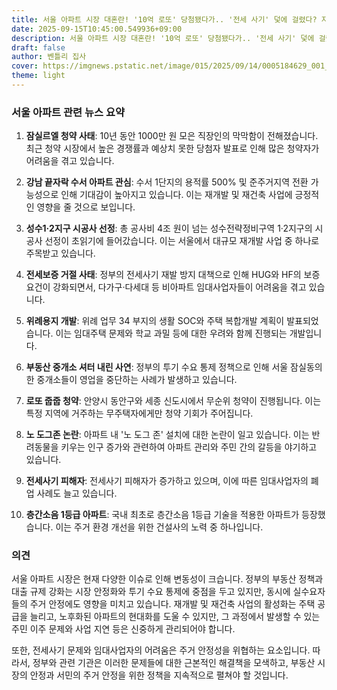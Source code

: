 ```yaml
---
title: 서울 아파트 시장 대혼란! '10억 로또' 당첨됐다가.. '전세 사기' 덫에 걸렸다? 지금 당장 주목해야 할 10가지 이슈!
date: 2025-09-15T10:45:00.549936+09:00
description: 서울 아파트 시장 대혼란! '10억 로또' 당첨됐다가.. '전세 사기' 덫에 걸렸다? 지금 당장 주목해야 할 10가지 이슈!
draft: false
author: 벤틀리 집사
cover: https://imgnews.pstatic.net/image/015/2025/09/14/0005184629_001_20250915003420404.jpg?type=nf142_103
theme: light
---
```


### 서울 아파트 관련 뉴스 요약

1. **잠실르엘 청약 사태**: 10년 동안 1000만 원 모은 직장인의 막막함이 전해졌습니다. 최근 청약 시장에서 높은 경쟁률과 예상치 못한 당첨자 발표로 인해 많은 청약자가 어려움을 겪고 있습니다.

2. **강남 끝자락 수서 아파트 관심**: 수서 1단지의 용적률 500% 및 준주거지역 전환 가능성으로 인해 기대감이 높아지고 있습니다. 이는 재개발 및 재건축 사업에 긍정적인 영향을 줄 것으로 보입니다.

3. **성수1·2지구 시공사 선정**: 총 공사비 4조 원이 넘는 성수전략정비구역 1·2지구의 시공사 선정이 초읽기에 들어갔습니다. 이는 서울에서 대규모 재개발 사업 중 하나로 주목받고 있습니다.

4. **전세보증 거절 사태**: 정부의 전세사기 재발 방지 대책으로 인해 HUG와 HF의 보증 요건이 강화되면서, 다가구·다세대 등 비아파트 임대사업자들이 어려움을 겪고 있습니다.

5. **위례용지 개발**: 위례 업무 34 부지의 생활 SOC와 주택 복합개발 계획이 발표되었습니다. 이는 임대주택 문제와 학교 과밀 등에 대한 우려와 함께 진행되는 개발입니다.

6. **부동산 중개소 셔터 내린 사연**: 정부의 투기 수요 통제 정책으로 인해 서울 잠실동의 한 중개소들이 영업을 중단하는 사례가 발생하고 있습니다.

7. **로또 줍줍 청약**: 안양시 동안구와 세종 신도시에서 무순위 청약이 진행됩니다. 이는 특정 지역에 거주하는 무주택자에게만 청약 기회가 주어집니다.

8. **노 도그존 논란**: 아파트 내 '노 도그 존' 설치에 대한 논란이 일고 있습니다. 이는 반려동물을 키우는 인구 증가와 관련하여 아파트 관리와 주민 간의 갈등을 야기하고 있습니다.

9. **전세사기 피해자**: 전세사기 피해자가 증가하고 있으며, 이에 따른 임대사업자의 폐업 사례도 늘고 있습니다.

10. **층간소음 1등급 아파트**: 국내 최초로 층간소음 1등급 기술을 적용한 아파트가 등장했습니다. 이는 주거 환경 개선을 위한 건설사의 노력 중 하나입니다.

### 의견

서울 아파트 시장은 현재 다양한 이슈로 인해 변동성이 크습니다. 정부의 부동산 정책과 대출 규제 강화는 시장 안정화와 투기 수요 통제에 중점을 두고 있지만, 동시에 실수요자들의 주거 안정에도 영향을 미치고 있습니다. 재개발 및 재건축 사업의 활성화는 주택 공급을 늘리고, 노후화된 아파트의 현대화를 도울 수 있지만, 그 과정에서 발생할 수 있는 주민 이주 문제와 사업 지연 등은 신중하게 관리되어야 합니다.

또한, 전세사기 문제와 임대사업자의 어려움은 주거 안정성을 위협하는 요소입니다. 따라서, 정부와 관련 기관은 이러한 문제들에 대한 근본적인 해결책을 모색하고, 부동산 시장의 안정과 서민의 주거 안정을 위한 정책을 지속적으로 펼쳐야 할 것입니다.
